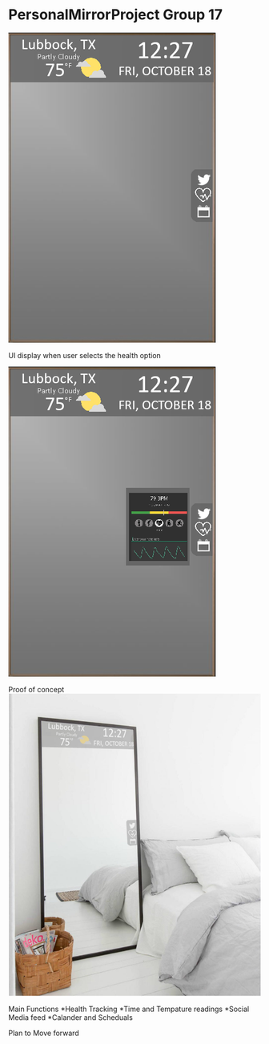 # PersonalMirrorProject Group 17


![](PersonalMirrorUIGeneral.png)

UI display when user selects the health option

![](PersonalMirrorUIHealthStatus.png)


Proof of concept
![](PersonalMirrorConceptDemo1.png)

Main Functions
*Health Tracking
*Time and Tempature readings
*Social Media feed
*Calander and Scheduals

Plan to Move forward
